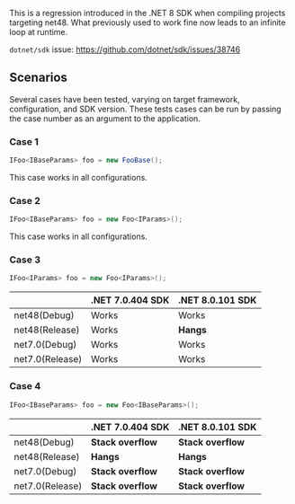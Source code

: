 This is a regression introduced in the .NET 8 SDK when compiling projects targeting net48. What previously used to work fine now leads to an infinite loop at runtime.

`dotnet/sdk` issue: https://github.com/dotnet/sdk/issues/38746

## Scenarios

Several cases have been tested, varying on target framework, configuration, and SDK version. These tests cases can be run by passing the case number as an argument to the application.

### Case 1

```cs
IFoo<IBaseParams> foo = new FooBase();
```

This case works in all configurations.

### Case 2

```cs
IFoo<IBaseParams> foo = new Foo<IParams>();
```

This case works in all configurations.

### Case 3

```cs
IFoo<IParams> foo = new Foo<IParams>();
```

|                 | .NET 7.0.404 SDK | .NET 8.0.101 SDK |
|-----------------|------------------|------------------|
| net48(Debug)    | Works            | Works            |
| net48(Release)  | Works            | **Hangs**        |
| net7.0(Debug)   | Works            | Works            |
| net7.0(Release) | Works            | Works            |

### Case 4

```cs
IFoo<IBaseParams> foo = new Foo<IBaseParams>();
```

|                 | .NET 7.0.404 SDK   | .NET 8.0.101 SDK   |
|-----------------|--------------------|--------------------|
| net48(Debug)    | **Stack overflow** | **Stack overflow** |
| net48(Release)  | **Hangs**          | **Hangs**          |
| net7.0(Debug)   | **Stack overflow** | **Stack overflow** |
| net7.0(Release) | **Stack overflow** | **Stack overflow** |
